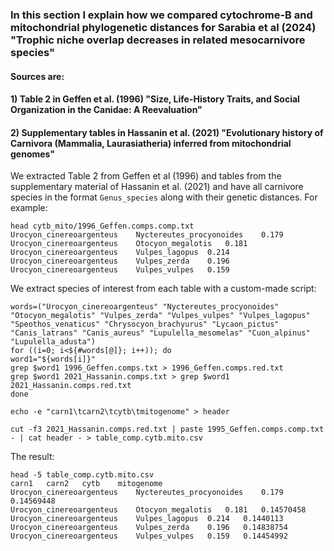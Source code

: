### In this section I explain how we compared cytochrome-B and mitochondrial phylogenetic distances for Sarabia et al (2024) "Trophic niche overlap decreases in related mesocarnivore species"
#### Sources are: 
#### 1) Table 2 in Geffen et al. (1996) "Size, Life-History Traits, and Social Organization in the Canidae: A Reevaluation" 
#### 2) Supplementary tables in Hassanin et al. (2021) "Evolutionary history of Carnivora (Mammalia, Laurasiatheria) inferred from mitochondrial genomes"

We extracted Table 2 from Geffen et al (1996) and tables from the supplementary material of Hassanin et al. (2021) and have all carnivore species in the format `Genus_species` along with their genetic distances. For example:

 ```
head cytb_mito/1996_Geffen.comps.comp.txt
Urocyon_cinereoargenteus	Nyctereutes_procyonoides	0.179
Urocyon_cinereoargenteus	Otocyon_megalotis	0.181
Urocyon_cinereoargenteus	Vulpes_lagopus	0.214
Urocyon_cinereoargenteus	Vulpes_zerda	0.196
Urocyon_cinereoargenteus	Vulpes_vulpes	0.159
```

We extract species of interest from each table with a custom-made script:

```
words=("Urocyon_cinereoargenteus" "Nyctereutes_procyonoides" "Otocyon_megalotis" "Vulpes_zerda" "Vulpes_vulpes" "Vulpes_lagopus" "Speothos_venaticus" "Chrysocyon_brachyurus" "Lycaon_pictus" "Canis_latrans" "Canis_aureus" "Lupulella_mesomelas" "Cuon_alpinus" "Lupulella_adusta")
for ((i=0; i<${#words[@]}; i++)); do
word1="${words[i]}"
grep $word1 1996_Geffen.comps.txt > 1996_Geffen.comps.red.txt
grep $word1 2021_Hassanin.comps.txt > grep $word1 2021_Hassanin.comps.red.txt
done

echo -e "carn1\tcarn2\tcytb\tmitogenome" > header

cut -f3 2021_Hassanin.comps.red.txt | paste 1995_Geffen.comps.comp.txt - | cat header - > table_comp.cytb.mito.csv
```
The result:

```
head -5 table_comp.cytb.mito.csv 
carn1	carn2	cytb	mitogenome
Urocyon_cinereoargenteus	Nyctereutes_procyonoides	0.179	0.14569448
Urocyon_cinereoargenteus	Otocyon_megalotis	0.181	0.14570458
Urocyon_cinereoargenteus	Vulpes_lagopus	0.214	0.1440113
Urocyon_cinereoargenteus	Vulpes_zerda	0.196	0.14838754
Urocyon_cinereoargenteus	Vulpes_vulpes	0.159	0.14454992
```




